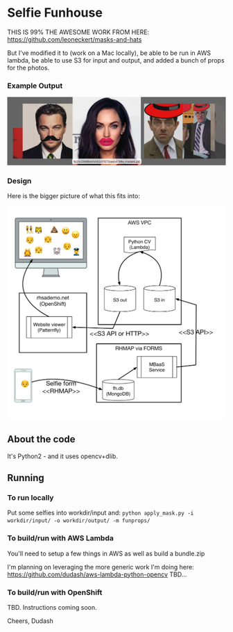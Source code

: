 # Selfie Funhouse

THIS IS 99% THE AWESOME WORK FROM HERE:
https://github.com/leoneckert/masks-and-hats

But I've modified it to (work on a Mac locally), be able to be run in AWS lambda, be able to use S3 for input and output, and added a bunch of props for the photos.

### Example Output
![selfiefunhouseoutput](.screenshots/example_2017-10-10.png)


### Design
Here is the bigger picture of what this fits into:

![selfiefunhousediagram](.design/selfiefunhouse.jpg)


## About the code
It's Python2 - and it uses opencv+dlib.


## Running
### To run locally
Put some selfies into workdir/input and:
```python apply_mask.py -i workdir/input/ -o workdir/output/ -m funprops/```

### To build/run with AWS Lambda
You'll need to setup a few things in AWS as well as build a bundle.zip

I'm planning on leveraging the more generic work I'm doing here: https://github.com/dudash/aws-lambda-python-opencv
TBD...

### To build/run with OpenShift
TBD.  Instructions coming soon.


Cheers,
Dudash